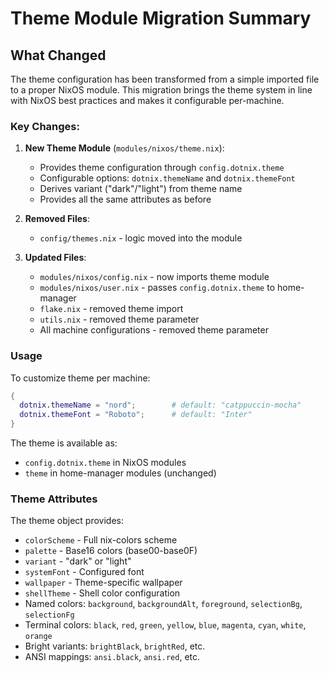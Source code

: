 # Theme Module Migration Summary

## What Changed

The theme configuration has been transformed from a simple imported file to a proper NixOS module. This migration brings the theme system in line with NixOS best practices and makes it configurable per-machine.

### Key Changes:

1. **New Theme Module** (`modules/nixos/theme.nix`):
   - Provides theme configuration through `config.dotnix.theme`
   - Configurable options: `dotnix.themeName` and `dotnix.themeFont`
   - Derives variant ("dark"/"light") from theme name
   - Provides all the same attributes as before

2. **Removed Files**:
   - `config/themes.nix` - logic moved into the module

3. **Updated Files**:
   - `modules/nixos/config.nix` - now imports theme module
   - `modules/nixos/user.nix` - passes `config.dotnix.theme` to home-manager
   - `flake.nix` - removed theme import
   - `utils.nix` - removed theme parameter
   - All machine configurations - removed theme parameter

### Usage

To customize theme per machine:
```nix
{
  dotnix.themeName = "nord";        # default: "catppuccin-mocha"
  dotnix.themeFont = "Roboto";      # default: "Inter"
}
```

The theme is available as:
- `config.dotnix.theme` in NixOS modules
- `theme` in home-manager modules (unchanged)

### Theme Attributes

The theme object provides:
- `colorScheme` - Full nix-colors scheme
- `palette` - Base16 colors (base00-base0F)
- `variant` - "dark" or "light"
- `systemFont` - Configured font
- `wallpaper` - Theme-specific wallpaper
- `shellTheme` - Shell color configuration
- Named colors: `background`, `backgroundAlt`, `foreground`, `selectionBg`, `selectionFg`
- Terminal colors: `black`, `red`, `green`, `yellow`, `blue`, `magenta`, `cyan`, `white`, `orange`
- Bright variants: `brightBlack`, `brightRed`, etc.
- ANSI mappings: `ansi.black`, `ansi.red`, etc.